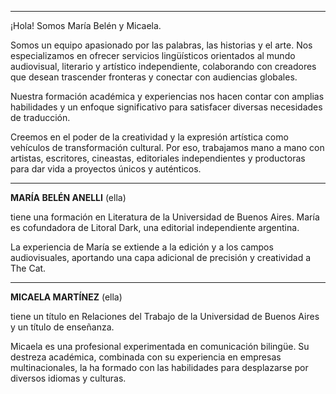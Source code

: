 
---

¡Hola! Somos María Belén y Micaela.

Somos un equipo apasionado por las palabras, las historias y el arte. Nos especializamos en ofrecer servicios lingüísticos orientados al mundo audiovisual, literario y artístico independiente, colaborando con creadores que desean trascender fronteras y conectar con audiencias globales.

Nuestra formación académica y experiencias nos hacen contar con amplias habilidades y un enfoque significativo para satisfacer diversas necesidades de traducción.


Creemos en el poder de la creatividad y la expresión artística como vehículos de transformación cultural. Por eso, trabajamos mano a mano con artistas, escritores, cineastas, editoriales independientes y productoras para dar vida a proyectos únicos y auténticos.

---

**MARÍA BELÉN ANELLI** (ella) 

tiene una formación en Literatura de la Universidad de Buenos Aires. María es cofundadora de Litoral Dark, una editorial independiente argentina.

La experiencia de María se extiende a la edición y a los campos audiovisuales, aportando una capa adicional de precisión y creatividad a The Cat.

---

**MICAELA MARTÍNEZ** (ella) 

tiene un título en Relaciones del Trabajo de la Universidad de Buenos Aires y un título de enseñanza.

Micaela es una profesional experimentada en comunicación bilingüe. Su destreza académica, combinada con su experiencia en empresas multinacionales, la ha formado con las habilidades para desplazarse por diversos idiomas y culturas.

